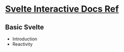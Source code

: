 # [Svelte Interactive Docs Ref](https://svelte.dev/tutorial/svelte/welcome-to-svelte)

## Basic Svelte

- Introduction
- Reactivity
